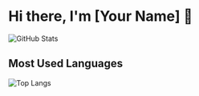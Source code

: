 # Hi there, I'm [Your Name] 👋

![GitHub Stats](https://github-readme-stats.vercel.app/api?username=kstatho&show_icons=true&theme=dark)

## Most Used Languages
![Top Langs](https://github-readme-stats.vercel.app/api/top-langs/?username=kstatho&layout=compact&theme=dark)
